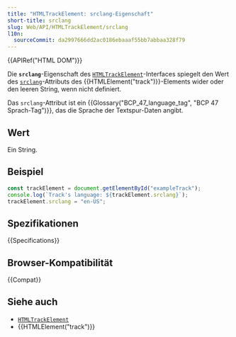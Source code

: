 ```yaml
---
title: "HTMLTrackElement: srclang-Eigenschaft"
short-title: srclang
slug: Web/API/HTMLTrackElement/srclang
l10n:
  sourceCommit: da2997666dd2ac0186ebaaaf55bb7abbaa328f79
---
```


{{APIRef("HTML DOM")}}

Die **`srclang`**-Eigenschaft des [`HTMLTrackElement`](/de/docs/Web/API/HTMLTrackElement)-Interfaces spiegelt den Wert des [`srclang`](/de/docs/Web/HTML/Reference/Elements/track#srclang)-Attributs des {{HTMLElement("track")}}-Elements wider oder den leeren String, wenn nicht definiert.

Das `srclang`-Attribut ist ein {{Glossary("BCP_47_language_tag", "BCP 47 Sprach-Tag")}}, das die Sprache der Textspur-Daten angibt.

## Wert

Ein String.

## Beispiel

```js
const trackElement = document.getElementById("exampleTrack");
console.log(`Track's language: ${trackElement.srclang}`);
trackElement.srclang = "en-US";
```

## Spezifikationen

{{Specifications}}

## Browser-Kompatibilität

{{Compat}}

## Siehe auch

- [`HTMLTrackElement`](/de/docs/Web/API/HTMLTrackElement)
- {{HTMLElement("track")}}
